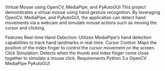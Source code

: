 
Virtual Mouse using OpenCV, MediaPipe, and PyAutoGUI
This project demonstrates a virtual mouse using hand gesture recognition. By leveraging OpenCV, MediaPipe, and PyAutoGUI, the application can detect hand movements via a webcam and simulate mouse actions such as moving the cursor and clicking.

Features
Real-time Hand Detection: Utilizes MediaPipe's hand detection capabilities to track hand landmarks in real-time.
Cursor Control: Maps the position of the index finger to control the cursor movement on the screen.
Click Simulation: Detects when the thumb and index finger come close together to simulate a mouse click.
Requirements
Python 3.x
OpenCV
MediaPipe
PyAutoGUI
